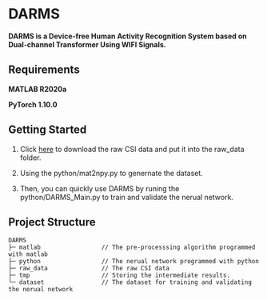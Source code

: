 # DARMS
**DARMS is a Device-free Human Activity Recognition System based on Dual-channel Transformer Using WIFI Signals.**  



## Requirements
**MATLAB R2020a**

**PyTorch 1.10.0**



## Getting Started  
1. Click [here](https://drive.google.com/file/d/1QZXR_L3nofr4SJfpF6q2tRdTqCn7tXMP/view?usp=sharing) to download the raw CSI data and put it into the raw_data folder.  

2. Using the python/mat2npy.py to genernate the dataset.  

3. Then, you can quickly use DARMS by runing the python/DARMS_Main.py to train and validate the nerual network.  



## Project Structure
    DARMS
    ├─ matlab                 // The pre-processsing algorithm programmed with matlab
    ├─ python                 // The nerual network programmed with python
    ├─ raw_data               // The raw CSI data
    ├─ tmp                    // Storing the intermediate results.
    └─ dataset                // The dataset for training and validating the nerual network
      


